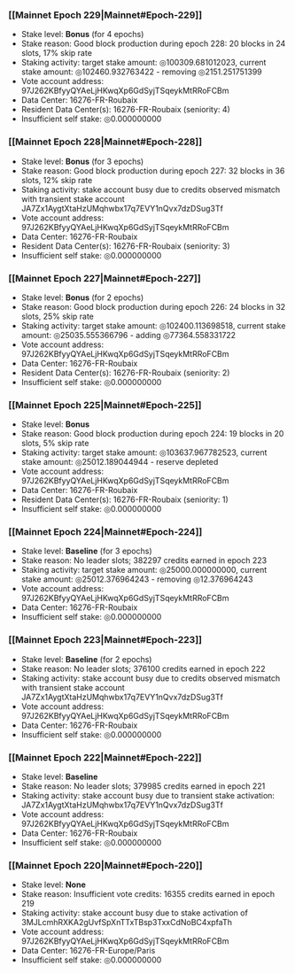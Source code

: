 ### [[Mainnet Epoch 229|Mainnet#Epoch-229]]
* Stake level: **Bonus** (for 4 epochs)
* Stake reason: Good block production during epoch 228: 20 blocks in 24 slots, 17% skip rate
* Staking activity: target stake amount: ◎100309.681012023, current stake amount: ◎102460.932763422 - removing ◎2151.251751399
* Vote account address: 97J262KBfyyQYAeLjHKwqXp6GdSyjTSqeykMtRRoFCBm
* Data Center: 16276-FR-Roubaix
* Resident Data Center(s): 16276-FR-Roubaix (seniority: 4)
* Insufficient self stake: ◎0.000000000
### [[Mainnet Epoch 228|Mainnet#Epoch-228]]
* Stake level: **Bonus** (for 3 epochs)
* Stake reason: Good block production during epoch 227: 32 blocks in 36 slots, 12% skip rate
* Staking activity: stake account busy due to credits observed mismatch with transient stake account JA7Zx1AygtXtaHzUMqhwbx17q7EVY1nQvx7dzDSug3Tf
* Vote account address: 97J262KBfyyQYAeLjHKwqXp6GdSyjTSqeykMtRRoFCBm
* Data Center: 16276-FR-Roubaix
* Resident Data Center(s): 16276-FR-Roubaix (seniority: 3)
* Insufficient self stake: ◎0.000000000
### [[Mainnet Epoch 227|Mainnet#Epoch-227]]
* Stake level: **Bonus** (for 2 epochs)
* Stake reason: Good block production during epoch 226: 24 blocks in 32 slots, 25% skip rate
* Staking activity: target stake amount: ◎102400.113698518, current stake amount: ◎25035.555366796 - adding ◎77364.558331722
* Vote account address: 97J262KBfyyQYAeLjHKwqXp6GdSyjTSqeykMtRRoFCBm
* Data Center: 16276-FR-Roubaix
* Resident Data Center(s): 16276-FR-Roubaix (seniority: 2)
* Insufficient self stake: ◎0.000000000
### [[Mainnet Epoch 225|Mainnet#Epoch-225]]
* Stake level: **Bonus**
* Stake reason: Good block production during epoch 224: 19 blocks in 20 slots, 5% skip rate
* Staking activity: target stake amount: ◎103637.967782523, current stake amount: ◎25012.189044944 - reserve depleted
* Vote account address: 97J262KBfyyQYAeLjHKwqXp6GdSyjTSqeykMtRRoFCBm
* Data Center: 16276-FR-Roubaix
* Resident Data Center(s): 16276-FR-Roubaix (seniority: 1)
* Insufficient self stake: ◎0.000000000
### [[Mainnet Epoch 224|Mainnet#Epoch-224]]
* Stake level: **Baseline** (for 3 epochs)
* Stake reason: No leader slots; 382297 credits earned in epoch 223
* Staking activity: target stake amount: ◎25000.000000000, current stake amount: ◎25012.376964243 - removing ◎12.376964243
* Vote account address: 97J262KBfyyQYAeLjHKwqXp6GdSyjTSqeykMtRRoFCBm
* Data Center: 16276-FR-Roubaix
* Insufficient self stake: ◎0.000000000
### [[Mainnet Epoch 223|Mainnet#Epoch-223]]
* Stake level: **Baseline** (for 2 epochs)
* Stake reason: No leader slots; 376100 credits earned in epoch 222
* Staking activity: stake account busy due to credits observed mismatch with transient stake account JA7Zx1AygtXtaHzUMqhwbx17q7EVY1nQvx7dzDSug3Tf
* Vote account address: 97J262KBfyyQYAeLjHKwqXp6GdSyjTSqeykMtRRoFCBm
* Data Center: 16276-FR-Roubaix
* Insufficient self stake: ◎0.000000000
### [[Mainnet Epoch 222|Mainnet#Epoch-222]]
* Stake level: **Baseline**
* Stake reason: No leader slots; 379985 credits earned in epoch 221
* Staking activity: stake account busy due to transient stake activation: JA7Zx1AygtXtaHzUMqhwbx17q7EVY1nQvx7dzDSug3Tf
* Vote account address: 97J262KBfyyQYAeLjHKwqXp6GdSyjTSqeykMtRRoFCBm
* Data Center: 16276-FR-Roubaix
* Insufficient self stake: ◎0.000000000
### [[Mainnet Epoch 220|Mainnet#Epoch-220]]
* Stake level: **None**
* Stake reason: Insufficient vote credits: 16355 credits earned in epoch 219
* Staking activity: stake account busy due to stake activation of 3MJLcmhRXKA2gUvfSpXnTTxTBsp3TxxCdNoBC4xpfaTh
* Vote account address: 97J262KBfyyQYAeLjHKwqXp6GdSyjTSqeykMtRRoFCBm
* Data Center: 16276-FR-Europe/Paris
* Insufficient self stake: ◎0.000000000